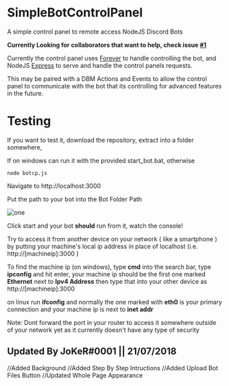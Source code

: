 # SimpleBotControlPanel
A simple control panel to remote access NodeJS Discord Bots

**Currently Looking for collaborators that want to help, check issue [#1](https://github.com/generalwrex/SimpleBotControlPanel/issues/1)**


Currently the control panel uses [Forever](https://github.com/foreverjs/forever) to handle controlling the bot,
and NodeJS [Express](https://expressjs.com/) to serve and handle the control panels requests.

This may be paired with a DBM Actions and Events to allow the control panel to communicate with the bot that its controlling for advanced features in the future.

# Testing

If you want to test it, download the repository, extract into a folder somewhere, 

If on windows can run it with the provided start_bot.bat, otherwise 

    node botcp.js
    

Navigate to http://localhost:3000

Put the path to your bot into the Bot Folder Path

![one](https://i.gyazo.com/17d5121ab347547ef007ad8add6b99ee.png)

Click start and your bot **should** run from it, watch the console!

Try to access it from another device on your network ( like a smartphone ) by putting your machine's local ip address in place of localhost (i.e. http://[machineip]:3000 )

To find the machine ip (on windows), type **cmd** into the search bar, type **ipconfig** and hit enter, your machine ip should be the first one marked **Ethernet** next to **Ipv4 Address** then type that into your other device as http://[machineip]:3000 

on linux run **ifconfig** and normally the one marked with **eth0** is your primary connection and your machine ip is next to
**inet addr**


Note: Dont forward the port in your router to access it somewhere outside of your network yet as it currently doesn't have any type of security


## Updated By JoKeR#0001 || 21/07/2018

//Added Background
//Added Step By Step Intructions
//Added Upload Bot Files Button
//Updated Whole Page Appearance 
